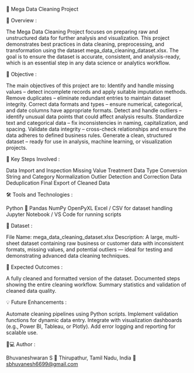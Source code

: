 🧹 Mega Data Cleaning Project

📘 Overview :

The Mega Data Cleaning Project focuses on preparing raw and unstructured data for further analysis and visualization.
This project demonstrates best practices in data cleaning, preprocessing, and transformation using the dataset mega_data_cleaning_dataset.xlsx.
The goal is to ensure the dataset is accurate, consistent, and analysis-ready, which is an essential step in any data science or analytics workflow.

🎯 Objective :

The main objectives of this project are to:
Identify and handle missing values – detect incomplete records and apply suitable imputation methods.
Remove duplicates – eliminate redundant entries to maintain dataset integrity.
Correct data formats and types – ensure numerical, categorical, and date columns have appropriate formats.
Detect and handle outliers – identify unusual data points that could affect analysis results.
Standardize text and categorical data – fix inconsistencies in naming, capitalization, and spacing.
Validate data integrity – cross-check relationships and ensure the data adheres to defined business rules.
Generate a clean, structured dataset – ready for use in analysis, machine learning, or visualization projects.

🧠 Key Steps Involved :

Data Import and Inspection
Missing Value Treatment
Data Type Conversion
String and Category Normalization
Outlier Detection and Correction
Data Deduplication
Final Export of Cleaned Data

🛠️ Tools and Technologies :

Python 🐍
Pandas
NumPy
OpenPyXL
Excel / CSV for dataset handling
Jupyter Notebook / VS Code for running scripts

📂 Dataset :

File Name: mega_data_cleaning_dataset.xlsx
Description:
A large, multi-sheet dataset containing raw business or customer data with inconsistent formats, missing values, and potential outliers — ideal for testing and demonstrating advanced data cleaning techniques.

🚀 Expected Outcomes :

A fully cleaned and formatted version of the dataset.
Documented steps showing the entire cleaning workflow.
Summary statistics and validation of cleaned data quality.

💡 Future Enhancements :

Automate cleaning pipelines using Python scripts.
Implement validation functions for dynamic data entry.
Integrate with visualization dashboards (e.g., Power BI, Tableau, or Plotly).
Add error logging and reporting for scalable use.

👨💻 Author :

Bhuvaneshwaran S
📍 Thirupathur, Tamil Nadu, India
📧 sbhuvanesh6699@gmail.com
